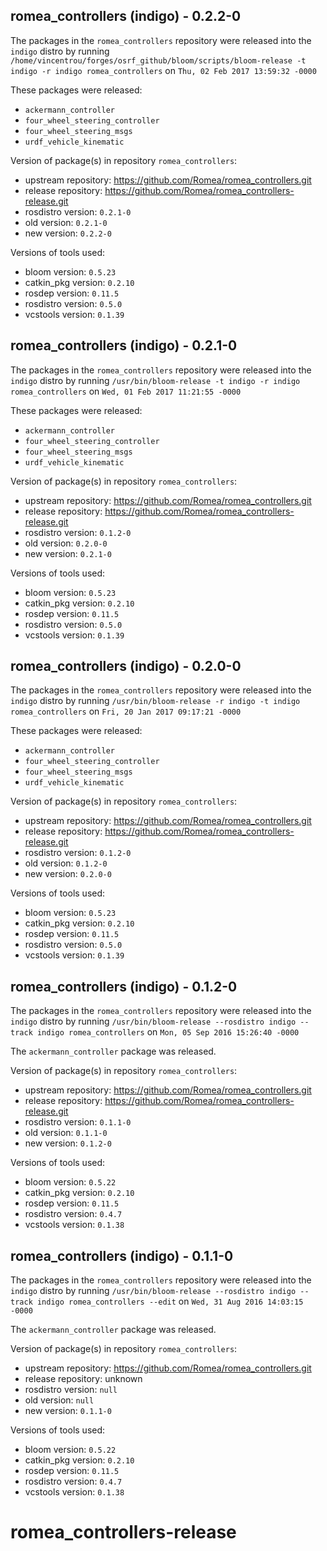 ## romea_controllers (indigo) - 0.2.2-0

The packages in the `romea_controllers` repository were released into the `indigo` distro by running `/home/vincentrou/forges/osrf_github/bloom/scripts/bloom-release -t indigo -r indigo romea_controllers` on `Thu, 02 Feb 2017 13:59:32 -0000`

These packages were released:
- `ackermann_controller`
- `four_wheel_steering_controller`
- `four_wheel_steering_msgs`
- `urdf_vehicle_kinematic`

Version of package(s) in repository `romea_controllers`:

- upstream repository: https://github.com/Romea/romea_controllers.git
- release repository: https://github.com/Romea/romea_controllers-release.git
- rosdistro version: `0.2.1-0`
- old version: `0.2.1-0`
- new version: `0.2.2-0`

Versions of tools used:

- bloom version: `0.5.23`
- catkin_pkg version: `0.2.10`
- rosdep version: `0.11.5`
- rosdistro version: `0.5.0`
- vcstools version: `0.1.39`


## romea_controllers (indigo) - 0.2.1-0

The packages in the `romea_controllers` repository were released into the `indigo` distro by running `/usr/bin/bloom-release -t indigo -r indigo romea_controllers` on `Wed, 01 Feb 2017 11:21:55 -0000`

These packages were released:
- `ackermann_controller`
- `four_wheel_steering_controller`
- `four_wheel_steering_msgs`
- `urdf_vehicle_kinematic`

Version of package(s) in repository `romea_controllers`:

- upstream repository: https://github.com/Romea/romea_controllers.git
- release repository: https://github.com/Romea/romea_controllers-release.git
- rosdistro version: `0.1.2-0`
- old version: `0.2.0-0`
- new version: `0.2.1-0`

Versions of tools used:

- bloom version: `0.5.23`
- catkin_pkg version: `0.2.10`
- rosdep version: `0.11.5`
- rosdistro version: `0.5.0`
- vcstools version: `0.1.39`


## romea_controllers (indigo) - 0.2.0-0

The packages in the `romea_controllers` repository were released into the `indigo` distro by running `/usr/bin/bloom-release -r indigo -t indigo romea_controllers` on `Fri, 20 Jan 2017 09:17:21 -0000`

These packages were released:
- `ackermann_controller`
- `four_wheel_steering_controller`
- `four_wheel_steering_msgs`
- `urdf_vehicle_kinematic`

Version of package(s) in repository `romea_controllers`:

- upstream repository: https://github.com/Romea/romea_controllers.git
- release repository: https://github.com/Romea/romea_controllers-release.git
- rosdistro version: `0.1.2-0`
- old version: `0.1.2-0`
- new version: `0.2.0-0`

Versions of tools used:

- bloom version: `0.5.23`
- catkin_pkg version: `0.2.10`
- rosdep version: `0.11.5`
- rosdistro version: `0.5.0`
- vcstools version: `0.1.39`


## romea_controllers (indigo) - 0.1.2-0

The packages in the `romea_controllers` repository were released into the `indigo` distro by running `/usr/bin/bloom-release --rosdistro indigo --track indigo romea_controllers` on `Mon, 05 Sep 2016 15:26:40 -0000`

The `ackermann_controller` package was released.

Version of package(s) in repository `romea_controllers`:

- upstream repository: https://github.com/Romea/romea_controllers.git
- release repository: https://github.com/Romea/romea_controllers-release.git
- rosdistro version: `0.1.1-0`
- old version: `0.1.1-0`
- new version: `0.1.2-0`

Versions of tools used:

- bloom version: `0.5.22`
- catkin_pkg version: `0.2.10`
- rosdep version: `0.11.5`
- rosdistro version: `0.4.7`
- vcstools version: `0.1.38`


## romea_controllers (indigo) - 0.1.1-0

The packages in the `romea_controllers` repository were released into the `indigo` distro by running `/usr/bin/bloom-release --rosdistro indigo --track indigo romea_controllers --edit` on `Wed, 31 Aug 2016 14:03:15 -0000`

The `ackermann_controller` package was released.

Version of package(s) in repository `romea_controllers`:

- upstream repository: https://github.com/Romea/romea_controllers.git
- release repository: unknown
- rosdistro version: `null`
- old version: `null`
- new version: `0.1.1-0`

Versions of tools used:

- bloom version: `0.5.22`
- catkin_pkg version: `0.2.10`
- rosdep version: `0.11.5`
- rosdistro version: `0.4.7`
- vcstools version: `0.1.38`


# romea_controllers-release